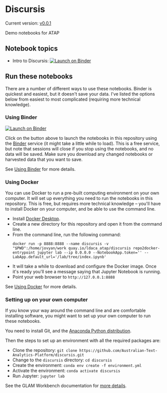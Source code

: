 # Discursis

Current version: [v0.0.1](https://github.com/Australian-Text-Analytics-Platform/discursis/releases/tag/v0.0.1)

Demo notebooks for ATAP 

## Notebook topics

* Intro to Discursis: [![Launch on Binder](https://mybinder.org/badge_logo.svg)](https://gke.mybinder.org/v2/gh/Australian-Text-Analytics-Platform/discursis/master/?urlpath=lab/tree/notebooks/discursis_workshop.ipynb)


<!-- START RUN INFO -->


## Run these notebooks

There are a number of different ways to use these notebooks. Binder is quickest and easiest, but it doesn't save your data. I've listed the options below from easiest to most complicated (requiring more technical knowledge).

### Using Binder

[![Launch on Binder](https://gke.mybinder.org/badge_logo.svg)](https://mybinder.org/v2/gh/Australian-Text-Analytics-Platform/discursis/master/?urlpath=lab/tree/index.md)

Click on the button above to launch the notebooks in this repository using the [Binder](https://mybinder.org/) service (it might take a little while to load). This is a free service, but note that sessions will close if you stop using the notebooks, and no data will be saved. Make sure you download any changed notebooks or harvested data that you want to save.

See [Using Binder](https://glam-workbench.net/using-binder/) for more details.


### Using Docker

You can use Docker to run a pre-built computing environment on your own computer. It will set up everything you need to run the notebooks in this repository. This is free, but requires more technical knowledge – you'll have to install Docker on your computer, and be able to use the command line.

* Install [Docker Desktop](https://docs.docker.com/get-docker/).
* Create a new directory for this repository and open it from the command line.
* From the command line, run the following command:  
  ```
  docker run -p 8888:8888 --name discursis -v "$PWD":/home/jovyan/work quay.io/ldaca_atap/discursis repo2docker-entrypoint jupyter lab --ip 0.0.0.0 --NotebookApp.token='' --LabApp.default_url='/lab/tree/index.ipynb'
  ```
* It will take a while to download and configure the Docker image. Once it's ready you'll see a message saying that Jupyter Notebook is running.
* Point your web browser to `http://127.0.0.1:8888`

See [Using Docker](https://glam-workbench.net/using-docker/) for more details.

### Setting up on your own computer

If you know your way around the command line and are comfortable installing software, you might want to set up your own computer to run these notebooks.

You need to install Git, and the [Anaconda Python distribution](https://www.anaconda.com/products/distribution).

Then the steps to set up an environment with all the required packages are:

* Clone the repository: `git clone https://github.com/Australian-Text-Analytics-Platform/discursis.git`
* Change to the `discursis` directory: `cd discursis`
* Create the environment: `conda env create -f environment.yml`
* Activate the environment: `conda activate discursis`
* Run Jupyter: `jupyter lab`

See the GLAM Workbench documentation for [more details](https://glam-workbench.net/getting-started/#using-python-on-your-own-computer).

<!-- END RUN INFO -->

